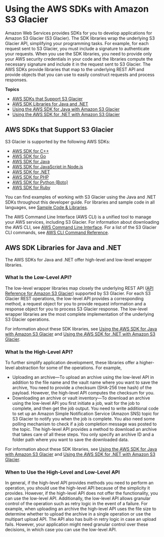 # Using the AWS SDKs with Amazon S3 Glacier<a name="using-aws-sdk"></a>

Amazon Web Services provides SDKs for you to develop applications for Amazon S3 Glacier \(S3 Glacier\)\. The SDK libraries wrap the underlying S3 Glacier API, simplifying your programming tasks\. For example, for each request sent to S3 Glacier, you must include a signature to authenticate your requests\. When you use the SDK libraries, you need to provide only your AWS security credentials in your code and the libraries compute the necessary signature and include it in the request sent to S3 Glacier\. The AWS SDKs provide libraries that map to the underlying REST API and provide objects that you can use to easily construct requests and process responses\. 

**Topics**
+ [AWS SDKs that Support S3 Glacier](#using-aws-sdk-with-glacier)
+ [AWS SDK Libraries for Java and \.NET](#java-.net-sdk-libraries)
+ [Using the AWS SDK for Java with Amazon S3 Glacier](using-aws-sdk-for-java.md)
+ [Using the AWS SDK for \.NET with Amazon S3 Glacier](using-aws-sdk-for-dot-net.md)

## AWS SDKs that Support S3 Glacier<a name="using-aws-sdk-with-glacier"></a>

S3 Glacier is supported by the following AWS SDKs: 
+ [AWS SDK for C\+\+](https://aws.amazon.com/sdk-for-cpp/) 
+  [AWS SDK for Go](https://aws.amazon.com/sdk-for-go/)
+ [AWS SDK for Java](https://aws.amazon.com/sdk-for-java/) 
+ [AWS SDK for JavaScript in Node\.js](https://aws.amazon.com/sdk-for-node-js/) 
+ [AWS SDK for \.NET](https://aws.amazon.com/sdk-for-net/) 
+ [AWS SDK for PHP](https://aws.amazon.com/sdk-for-php/) 
+ [AWS SDK for Python \(Boto\)](https://aws.amazon.com/sdk-for-python/) 
+ [AWS SDK for Ruby](https://aws.amazon.com/sdk-for-ruby/) 

You can find examples of working with S3 Glacier using the Java and \.NET SDKs throughout this developer guide\. For libraries and sample code in all languages, see [Sample Code & Libraries](https://aws.amazon.com/code/)\. 

The AWS Command Line Interface \(AWS CLI\) is a unified tool to manage your AWS services, including S3 Glacier\. For information about downloading the AWS CLI, see [AWS Command Line Interface](https://aws.amazon.com/cli/)\. For a list of the S3 Glacier CLI commands, see [AWS CLI Command Reference](https://docs.aws.amazon.com/cli/latest/reference/glacier/index.html)\. 

## AWS SDK Libraries for Java and \.NET<a name="java-.net-sdk-libraries"></a>

The AWS SDKs for Java and \.NET offer high\-level and low\-level wrapper libraries\. 

### What Is the Low\-Level API?<a name="what-is-low-level-api"></a>

The low\-level wrapper libraries map closely the underlying REST API \([API Reference for Amazon S3 Glacier](amazon-glacier-api.md)\) supported by S3 Glacier\. For each S3 Glacier REST operations, the low\-level API provides a corresponding method, a request object for you to provide request information and a response object for you to process S3 Glacier response\. The low\-level wrapper libraries are the most complete implementation of the underlying S3 Glacier operations\. 

For information about these SDK libraries, see [Using the AWS SDK for Java with Amazon S3 Glacier](using-aws-sdk-for-java.md) and [Using the AWS SDK for \.NET with Amazon S3 Glacier](using-aws-sdk-for-dot-net.md)\.

### What Is the High\-Level API?<a name="what-is-high-level-api"></a>

To further simplify application development, these libraries offer a higher\-level abstraction for some of the operations\. For example, 

 
+ Uploading an archive—To upload an archive using the low\-level API in addition to the file name and the vault name where you want to save the archive, You need to provide a checksum \(SHA\-256 tree hash\) of the payload\. However, the high\-level API computes the checksum for you\.
+ Downloading an archive or vault inventory—To download an archive using the low\-level API you first initiate a job, wait for the job to complete, and then get the job output\. You need to write additional code to set up an Amazon Simple Notification Service \(Amazon SNS\) topic for S3 Glacier to notify you when the job is complete\. You also need some polling mechanism to check if a job completion message was posted to the topic\. The high\-level API provides a method to download an archive that takes care of all these steps\. You only specify an archive ID and a folder path where you want to save the downloaded data\. 

For information about these SDK libraries, see [Using the AWS SDK for Java with Amazon S3 Glacier](using-aws-sdk-for-java.md) and [Using the AWS SDK for \.NET with Amazon S3 Glacier](using-aws-sdk-for-dot-net.md)\.

### When to Use the High\-Level and Low\-Level API<a name="when-to-use-high-low-api"></a>

In general, if the high\-level API provides methods you need to perform an operation, you should use the high\-level API because of the simplicity it provides\. However, if the high\-level API does not offer the functionality, you can use the low\-level API\. Additionally, the low\-level API allows granular control of the operation such as retry logic in the event of a failure\. For example, when uploading an archive the high\-level API uses the file size to determine whether to upload the archive in a single operation or use the multipart upload API\. The API also has built\-in retry logic in case an upload fails\. However, your application might need granular control over these decisions, in which case you can use the low\-level API\.